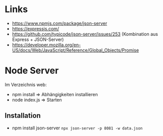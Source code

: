 # Links

- https://www.npmjs.com/package/json-server
- https://expressjs.com/
- https://github.com/typicode/json-server/issues/253 (Kombination aus Express + JSON-Server)
- https://developer.mozilla.org/en-US/docs/Web/JavaScript/Reference/Global_Objects/Promise

# Node Server
Im Verzeichnis web:
- npm install => Abhängigkeiten installieren
- node index.js => Starten

## Installation
- npm install json-server `npx json-server -p 8081 -w data.json`
